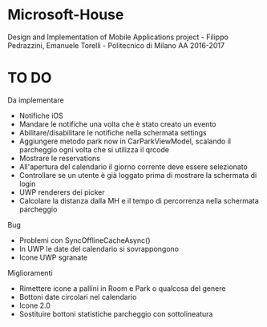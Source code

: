 # Microsoft-House
Design and Implementation of Mobile Applications project - Filippo Pedrazzini, Emanuele Torelli - Politecnico di Milano AA 2016-2017 


# TO DO

Da implementare
- Notifiche iOS
- Mandare le notifiche una volta che è stato creato un evento
- Abilitare/disabilitare le notifiche nella schermata settings
- Aggiungere metodo park now in CarParkViewModel, scalando il parcheggio ogni volta che si utilizza il qrcode
- Mostrare le reservations
- All'apertura del calendario il giorno corrente deve essere selezionato
- Controllare se un utente è già loggato prima di mostrare la schermata di login
- UWP renderers dei picker
- Calcolare la distanza dalla MH e il tempo di percorrenza nella schermata parcheggio

Bug
- Problemi con SyncOfflineCacheAsync()
- In UWP le date del calendario si sovrappongono
- Icone UWP sgranate

Miglioramenti
- Rimettere icone a pallini in Room e Park o qualcosa del genere
- Bottoni date circolari nel calendario
- Icone 2.0
- Sostituire bottoni statistiche parcheggio con sottolineatura
